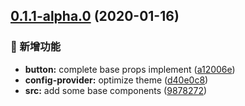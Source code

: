 ## [0.1.1-alpha.0](https://github.com/fedlinker/react-bootstrap/compare/98782728ddcf462f7e56bd00308fd935f7964193...v0.1.1-alpha.0) (2020-01-16)


### 🎊 新增功能

* **button:** complete base props implement ([a12006e](https://github.com/fedlinker/react-bootstrap/commit/a12006efa6bf0f9b0eb8c2971c88fd2f645e24f4))
* **config-provider:** optimize theme ([d40e0c8](https://github.com/fedlinker/react-bootstrap/commit/d40e0c856bb65292f4a6446dcf427901cf458d96))
* **src:** add some base components ([9878272](https://github.com/fedlinker/react-bootstrap/commit/98782728ddcf462f7e56bd00308fd935f7964193))



